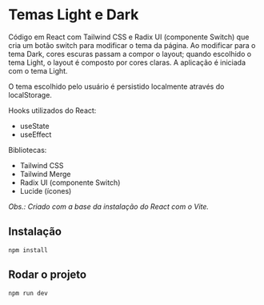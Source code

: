# Temas Light e Dark

Código em React com Tailwind CSS e Radix UI (componente Switch) que cria um botão switch para modificar o tema da página. Ao modificar para o tema Dark, cores escuras passam a compor o layout; quando escolhido o tema Light, o layout é composto por cores claras. A aplicação é iniciada com o tema Light.

O tema escolhido pelo usuário é persistido localmente através do localStorage.

Hooks utilizados do React:

-  useState
-  useEffect

Bibliotecas:

-  Tailwind CSS
-  Tailwind Merge
-  Radix UI (componente Switch)
-  Lucide (ícones)

_Obs.: Criado com a base da instalação do React com o Vite._

## Instalação

```
npm install
```

## Rodar o projeto

```
npm run dev
```
